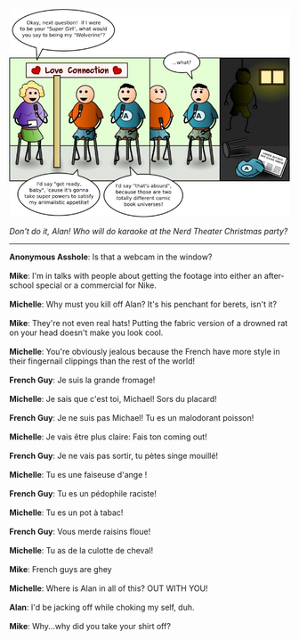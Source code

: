 <!--
.. title: Adamantium Heart No More
.. slug: adamantium-heart-no-more
.. date: 2009/09/08 00:00:00
.. tags: 
.. link: 
.. description: 
-->

<a href='adamantium-heart-no-more.html' title='View comments'>
<img class='comic' src='../assets/comics/20090908.jpg' />
</a>

<em>Don't do it, Alan!  Who will do karaoke at the Nerd Theater Christmas party?</em>

<!-- TEASER_END -->
<hr />

<div class='comments'>
<b>Anonymous Asshole</b>: Is that a webcam in the window?<br /><br />
<b>Mike</b>: I'm in talks with people about getting the footage into either an after-school special or a commercial for Nike.<br /><br />
<b>Michelle</b>: Why must you kill off Alan? It's his penchant for berets, isn't it?<br /><br />
<b>Mike</b>: They're not even real hats!  Putting the fabric version of a drowned rat on your head doesn't make you look cool.<br /><br />
<b>Michelle</b>: You're obviously jealous because the French have more style in their fingernail clippings than the rest of the world! <br /><br />
<b>French Guy</b>: Je suis la grande fromage!<br /><br />
<b>Michelle</b>: Je sais que c'est toi, Michael! Sors du placard!<br /><br />
<b>French Guy</b>: Je ne suis pas Michael!  Tu es un malodorant poisson!<br /><br />
<b>Michelle</b>: Je vais être plus claire: Fais ton coming out!<br /><br />
<b>French Guy</b>: Je ne vais pas sortir, tu pètes singe mouillé!<br /><br />
<b>Michelle</b>: Tu es une faiseuse d'ange !<br /><br />
<b>French Guy</b>: Tu es un pédophile raciste!<br /><br />
<b>Michelle</b>: Tu es un pot à tabac!<br /><br />
<b>French Guy</b>: Vous merde raisins floue!<br /><br />
<b>Michelle</b>: Tu as de la culotte de cheval!<br /><br />
<b>Mike</b>: French guys are ghey<br /><br />
<b>Michelle</b>: Where is Alan in all of this? OUT WITH YOU!<br /><br />
<b>Alan</b>: I'd be jacking off while choking my self, duh. <br /><br />
<b>Mike</b>: Why...why did you take your shirt off?<br /><br />
</div>

